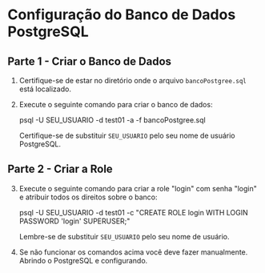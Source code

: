 # Configuração do Banco de Dados PostgreSQL

## Parte 1 - Criar o Banco de Dados

1. Certifique-se de estar no diretório onde o arquivo `bancoPostgree.sql` está localizado.
2. Execute o seguinte comando para criar o banco de dados:

   psql -U SEU_USUARIO -d test01 -a -f bancoPostgree.sql

   Certifique-se de substituir `SEU_USUARIO` pelo seu nome de usuário PostgreSQL.

## Parte 2 - Criar a Role

3. Execute o seguinte comando para criar a role "login" com senha "login" e atribuir todos os direitos sobre o banco:

   psql -U SEU_USUARIO -d test01 -c "CREATE ROLE login WITH LOGIN PASSWORD 'login' SUPERUSER;"

   Lembre-se de substituir `SEU_USUARIO` pelo seu nome de usuário.

0. Se não funcionar os comandos acima você deve fazer manualmente.
    Abrindo o PostgreSQL e configurando.